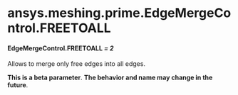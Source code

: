 # ansys.meshing.prime.EdgeMergeControl.FREETOALL

<a id="ansys.meshing.prime.EdgeMergeControl.FREETOALL"></a>

#### EdgeMergeControl.FREETOALL *= 2*

Allows to merge only free edges into all edges.

**This is a beta parameter**. **The behavior and name may change in the future**.

<!-- !! processed by numpydoc !! -->
